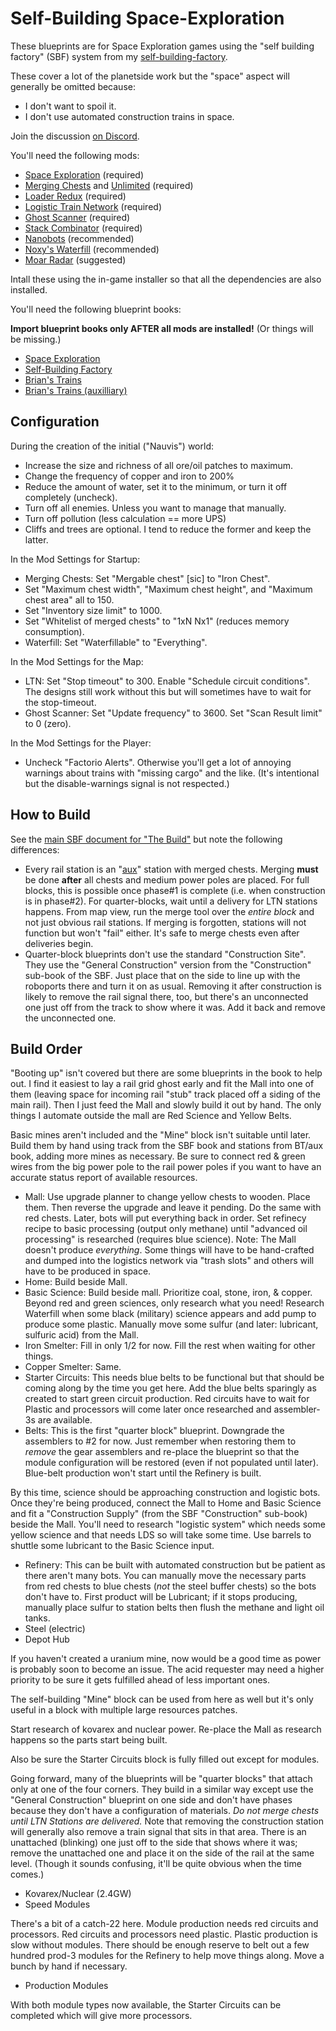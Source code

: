 # Self-Building Space-Exploration

These blueprints are for Space Exploration games using the "self building factory" (SBF) system from my [self-building-factory](https://factorioprints.com/view/-MNZWdWosuqr3vtaC2hD).

These cover a lot of the planetside work but the "space" aspect will generally be omitted because:
 - I don't want to spoil it.
 - I don't use automated construction trains in space.

Join the discussion [on Discord](https://discord.gg/eSt3Qd8D2e).

You'll need the following mods:
* [Space Exploration](https://mods.factorio.com/mod/space-exploration) (required)
* [Merging Chests](https://mods.factorio.com/mod/WideChests) and [Unlimited](https://mods.factorio.com/mod/WideChestsUnlimited) (required)
* [Loader Redux](https://mods.factorio.com/mod/LoaderRedux) (required)
* [Logistic Train Network](https://mods.factorio.com/mod/LogisticTrainNetwork) (required)
* [Ghost Scanner](https://mods.factorio.com/mod/GhostScanner) (required)
* [Stack Combinator](https://mods.factorio.com/mod/stack-combinator) (required)
* [Nanobots](https://mods.factorio.com/mod/Nanobots) (recommended)
* [Noxy's Waterfill](https://mods.factorio.com/mod/Noxys_Waterfill) (recommended)
* [Moar Radar](https://mods.factorio.com/mod/Moar-Radar) (suggested)

Intall these using the in-game installer so that all the dependencies are also installed.

You'll need the following blueprint books:

**Import blueprint books only AFTER all mods are installed!** (Or things will be missing.)

* [Space Exploration](https://github.com/bcwhite-code/brians-blueprints/releases/tag/self-building-spacex)
* [Self-Building Factory](https://factorioprints.com/view/-MNZWdWosuqr3vtaC2hD)
* [Brian's Trains](https://factorioprints.com/view/-LaIPNgh8f16V8EwXXpW)
* [Brian's Trains (auxilliary)](https://factorioprints.com/view/-M5PZvxZVXEZnmg4V7Hy)

## Configuration

During the creation of the initial ("Nauvis") world:

* Increase the size and richness of all ore/oil patches to maximum.
* Change the frequency of  copper and iron to 200%
* Reduce the amount of water, set it to the minimum, or turn it off completely (uncheck).
* Turn off all enemies.  Unless you want to manage that manually.
* Turn off pollution (less calculation == more UPS)
* Cliffs and trees are optional.  I tend to reduce the former and keep the latter.

In the Mod Settings for Startup:

* Merging Chests: Set "Mergable chest" [sic] to "Iron Chest".
* Set "Maximum chest width", "Maximum chest height", and "Maximum chest area" all to 150.
* Set "Inventory size limit" to 1000.
* Set "Whitelist of merged chests" to "1xN Nx1" (reduces memory consumption).
* Waterfill: Set "Waterfillable" to "Everything".

In the Mod Settings for the Map:

* LTN: Set "Stop timeout" to 300.  Enable "Schedule circuit conditions".  The designs still work without this but will sometimes have to wait for the stop-timeout.
* Ghost Scanner: Set "Update frequency" to 3600.  Set "Scan Result limit" to 0 (zero).

In the Mod Settings for the Player:

* Uncheck "Factorio Alerts".  Otherwise you'll get a lot of annoying warnings about trains with "missing cargo" and the like.  (It's intentional but the disable-warnings signal is not respected.)

## How to Build

See the [main SBF document for "The Build"](https://docs.google.com/document/d/1b7OT1-h5GWfey4rIVNbMCXX-dMkoWLmcURutqrliLYE/edit#heading=h.qqx59ll9md1) but note the following differences:

* Every rail station is an "[aux](https://factorioprints.com/view/-M5PZvxZVXEZnmg4V7Hy)" station with merged chests.  Merging **must** be done **after** all chests and medium power poles are placed.  For full blocks, this is possible once phase#1 is complete (i.e. when construction is in phase#2).  For quarter-blocks, wait until a delivery for LTN stations happens.  From map view, run the merge tool over the _entire block_ and not just obvious rail stations.  If merging is forgotten, stations will not function but won't "fail" either.  It's safe to merge chests even after deliveries begin.
* Quarter-block blueprints don't use the standard "Construction Site".  They use the "General Construction" version from the "Construction" sub-book of the SBF.  Just place that on the side to line up with the roboports there and turn it on as usual.  Removing it after construction is likely to remove the rail signal there, too, but there's an unconnected one just off from the track to show where it was.  Add it back and remove the unconnected one.

## Build Order

"Booting up" isn't covered but there are some blueprints in the book to help
out.  I find it easiest to lay a rail grid ghost early and fit the Mall into
one of them (leaving space for incoming rail "stub" track placed off a siding
of the main rail).  Then I just feed the Mall and slowly build it out by hand.
The only things I automate outside the mall are Red Science and Yellow Belts.

Basic mines aren't included and the "Mine" block isn't suitable until later.
Build them by hand using track from the SBF book and stations from BT/aux book,
adding more mines as necessary.  Be sure to connect red & green wires from the
big power pole to the rail power poles if you want to have an accurate status
report of available resources.

* Mall: Use upgrade planner to change yellow chests to wooden.  Place them.  Then reverse the upgrade and leave it pending.  Do the same with red chests.  Later, bots will put everything back in order.  Set refinecy recipe to basic processing (output only methane) until "advanced oil processing" is researched (requires blue science).  Note: The Mall doesn't produce _everything_.  Some things will have to be hand-crafted and dumped into the logistics network via "trash slots" and others will have to be produced in space.
* Home: Build beside Mall.
* Basic Science: Build beside mall.  Prioritize coal, stone, iron, & copper.  Beyond red and green sciences, only research what you need!  Research Waterfill when some black (military) science appears and add pump to produce some plastic.  Manually move some sulfur (and later: lubricant, sulfuric acid) from the Mall.
* Iron Smelter: Fill in only 1/2 for now.  Fill the rest when waiting for other things.
* Copper Smelter: Same.
* Starter Circuits: This needs blue belts to be functional but that should be coming along by the time you get here.  Add the blue belts sparingly as created to start green circuit production.  Red circuits have to wait for Plastic and processors will come later once researched and assembler-3s are available.
* Belts: This is the first "quarter block" blueprint.  Downgrade the assemblers to #2 for now.  Just remember when restoring them to _remove_ the gear assemblers and re-place the blueprint so that the module configuration will be restored (even if not populated until later).  Blue-belt production won't start until the Refinery is built.

By this time, science should be approaching construction and logistic bots.
Once they're being produced, connect the Mall to Home and Basic Science and fit
a "Construction Supply" (from the SBF "Construction" sub-book) beside the Mall.
You'll need to research "logistic system" which needs some yellow science and
that needs LDS so will take some time.  Use barrels to shuttle some lubricant
to the Basic Science input.

* Refinery: This can be built with automated construction but be patient as there aren't many bots.  You can manually move the necessary parts from red chests to blue chests (_not_ the steel buffer chests) so the bots don't have to.  First product will be Lubricant; if it stops producing, manually place sulfur to station belts then flush the methane and light oil tanks.
* Steel (electric)
* Depot Hub

If you haven't created a uranium mine, now would be a good time as power is
probably soon to become an issue.  The acid requester may need a higher
priority to be sure it gets fulfilled ahead of less important ones.

The self-building "Mine" block can be used from here as well but it's only
useful in a block with multiple large resources patches.

Start research of kovarex and nuclear power.  Re-place the Mall as research
happens so the parts start being built.

Also be sure the Starter Circuits block is fully filled out except for modules.

Going forward, many of the blueprints will be "quarter blocks" that attach only
at one of the four corners.  They build in a similar way except use the "General
Construction" blueprint on one side and don't have phases because they don't
have a configuration of materials.  _Do not merge chests until LTN Stations are
delivered._ Note that removing the construction station will generally also
remove a train signal that sits in that area.  There is an unattached
(blinking) one just off to the side that shows where it was; remove the
unattached one and place it on the side of the rail at the same level.  (Though
it sounds confusing, it'll be quite obvious when the time comes.)

* Kovarex/Nuclear (2.4GW)
* Speed Modules

There's a bit of a catch-22 here.  Module production needs red circuits and
processors.  Red circuits and processors need plastic.  Plastic production is
slow without modules.  There should be enough reserve to belt out a few hundred
prod-3 modules for the Refinery to help move things along.  Move a bunch by
hand if necessary.

* Production Modules

With both module types now available, the Starter Circuits can be completed
which will give more processors.
